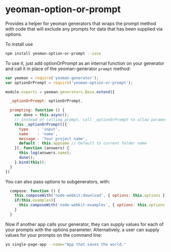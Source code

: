 # yeoman-option-or-prompt
Provides a helper for yeoman generators that wraps the prompt method with code that will exclude any prompts for data that has been supplied via options.

To install use

``` bash
npm install yeoman-option-or-prompt --save
```

To use it, just add optionOrPrompt as an internal function on your generator and call it in place of the yeoman-generator `prompt` method:

``` javascript
var yeoman = require('yeoman-generator');
var optionOrPrompt = require('yeoman-option-or-prompt');

module.exports = yeoman.generators.Base.extend({

  _optionOrPrompt: optionOrPrompt,

  prompting: function () {
    var done = this.async();
    // Instead of calling prompt, call _optionOrPrompt to allow parameters to be passed as command line or composeWith options.
    this._optionOrPrompt([{
      type    : 'input',
      name    : 'name',
      message : 'Your project name',
      default : this.appname // Default to current folder name
    }], function (answers) {
      this.log(answers.name);
      done();
    }.bind(this));
  }
})
```

You can also pass options to subgenerators, with:

``` javascript
  compose: function () {
    this.composeWith('node-webkit:download', { options: this.options });
    if(this.examples){
      this.composeWith('node-webkit:examples', { options: this.options });
    }
  }
```

Now if another app calls your generator, they can supply values for each of your prompts with the options parameter. Alternatively, a user can supply values for your prompts on the command line:

``` bash
yo single-page-app --name="App that saves the world."
```
